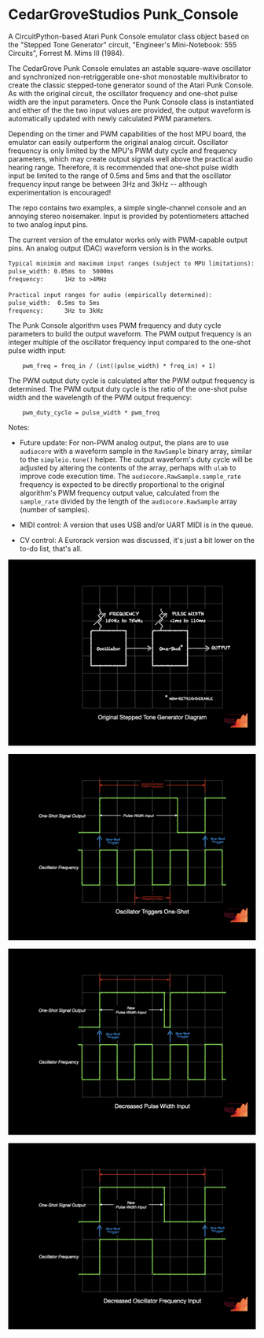 # CedarGroveStudios Punk_Console


A CircuitPython-based Atari Punk Console emulator class object based on the "Stepped Tone Generator" circuit, "Engineer's Mini-Notebook: 555 Circuits", Forrest M. Mims III (1984).

The CedarGrove Punk Console emulates an astable square-wave oscillator and synchronized non-retriggerable one-shot monostable multivibrator to create the classic stepped-tone generator sound of the Atari Punk Console. As with the original circuit, the oscillator frequency and one-shot pulse width are the input parameters. Once the Punk Console class is instantiated and either of the the two input values are provided, the output waveform is automatically updated with newly calculated PWM parameters.

Depending on the timer and PWM capabilities of the host MPU board, the emulator can easily outperform the original analog circuit. Oscillator frequency is only limited by the MPU's PWM duty cycle and frequency parameters, which may create output signals well above the practical audio hearing range. Therefore, it is recommended that one-shot pulse width input be limited to the range of 0.5ms and 5ms and that the oscillator frequency input range be between 3Hz and 3kHz -- although experimentation is encouraged!

The repo contains two examples, a simple single-channel console and an annoying stereo noisemaker. Input is provided by potentiometers attached to two analog input pins.

The current version of the emulator works only with PWM-capable output pins. An analog output (DAC) waveform version is in the works.


    Typical minimim and maximum input ranges (subject to MPU limitations):
    pulse_width: 0.05ms to  5000ms
    frequency:      1Hz to >4MHz

    Practical input ranges for audio (empirically determined):
    pulse_width:  0.5ms to 5ms
    frequency:      3Hz to 3kHz


The Punk Console algorithm uses PWM frequency and duty cycle parameters to build the output waveform. The PWM output frequency is an integer multiple of the oscillator frequency input compared to the one-shot pulse width input:

        pwm_freq = freq_in / (int((pulse_width) * freq_in) + 1)


The PWM output duty cycle is calculated after the PWM output frequency is determined. The PWM output duty cycle is the ratio of the one-shot pulse width and the wavelength of the PWM output frequency:

        pwm_duty_cycle = pulse_width * pwm_freq


Notes:
- Future update: For non-PWM analog output, the plans are to use `audiocore` with a waveform sample in the `RawSample` binary array, similar to the `simpleio.tone()` helper. The output waveform's duty cycle will be adjusted by altering the contents of the array, perhaps with `ulab` to improve code execution time. The `audiocore.RawSample.sample_rate` frequency is expected to be directly proportional to the original algorithm's PWM frequency output value, calculated from the `sample_rate` divided by the length of the `audiocore.RawSample` array (number of samples).

- MIDI control: A version that uses USB and/or UART MIDI is in the queue.

- CV control: A Eurorack version was discussed, it's just a bit lower on the to-do list, that's all.

![Original Step Tone Generator Diagram](https://github.com/CedarGroveStudios/Punk_Console/blob/main/docs/CG_PunkConsole_04.jpeg)

![Oscillator Triggers One-Shot](https://github.com/CedarGroveStudios/Punk_Console/blob/main/docs/CG_PunkConsole_01.jpeg)

![Pulse Width Input Decreases](https://github.com/CedarGroveStudios/Punk_Console/blob/main/docs/CG_PunkConsole_02.jpeg)

![Oscillator Frequency Input Decreases](https://github.com/CedarGroveStudios/Punk_Console/blob/main/docs/CG_PunkConsole_03.jpeg)
